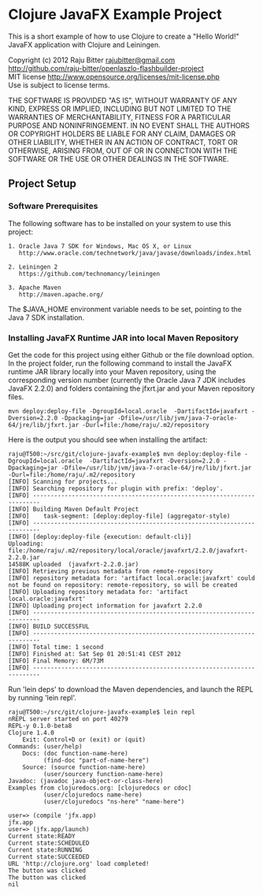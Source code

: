 # Clojure JavaFX Example Project

This is a short example of how to use Clojure to create a "Hello World!" JavaFX application with Clojure and Leiningen.

   Copyright (c) 2012 Raju Bitter rajubitter@gmail.com  
   http://github.com/raju-bitter/openlaszlo-flashbuilder-project  
   MIT license http://www.opensource.org/licenses/mit-license.php  
   Use is subject to license terms.  

   THE SOFTWARE IS PROVIDED "AS IS", WITHOUT WARRANTY OF ANY KIND, EXPRESS OR
   IMPLIED, INCLUDING BUT NOT LIMITED TO THE WARRANTIES OF MERCHANTABILITY,
   FITNESS FOR A PARTICULAR PURPOSE AND NONINFRINGEMENT. IN NO EVENT SHALL THE
   AUTHORS OR COPYRIGHT HOLDERS BE LIABLE FOR ANY CLAIM, DAMAGES OR OTHER
   LIABILITY, WHETHER IN AN ACTION OF CONTRACT, TORT OR OTHERWISE, ARISING FROM,
   OUT OF OR IN CONNECTION WITH THE SOFTWARE OR THE USE OR OTHER DEALINGS IN
   THE SOFTWARE.


## Project Setup

### Software Prerequisites
The following software has to be installed on your system to use this project:

    1. Oracle Java 7 SDK for Windows, Mac OS X, or Linux
       http://www.oracle.com/technetwork/java/javase/downloads/index.html

    2. Leiningen 2
       https://github.com/technomancy/leiningen

    3. Apache Maven
       http://maven.apache.org/

The $JAVA_HOME environment variable needs to be set, pointing to the Java 7 SDK installation.

### Installing JavaFX Runtime JAR into local Maven Repository

Get the code for this project using either Github or the file download option. In the project folder, run the following command to install the JavaFX runtime JAR library locally into your Maven repository, using the corresponding version number (currently the Oracle Java 7 JDK includes JavaFX 2.2.0) and folders containing the jfxrt.jar and your Maven repository files.

    mvn deploy:deploy-file -DgroupId=local.oracle  -DartifactId=javafxrt -Dversion=2.2.0 -Dpackaging=jar -Dfile=/usr/lib/jvm/java-7-oracle-64/jre/lib/jfxrt.jar -Durl=file:/home/raju/.m2/repository

Here is the output you should see when installing the artifact:

    raju@T500:~/src/git/clojure-javafx-example$ mvn deploy:deploy-file -DgroupId=local.oracle  -DartifactId=javafxrt -Dversion=2.2.0 -Dpackaging=jar -Dfile=/usr/lib/jvm/java-7-oracle-64/jre/lib/jfxrt.jar -Durl=file:/home/raju/.m2/repository
    [INFO] Scanning for projects...
    [INFO] Searching repository for plugin with prefix: 'deploy'.
    [INFO] ------------------------------------------------------------------------
    [INFO] Building Maven Default Project
    [INFO]    task-segment: [deploy:deploy-file] (aggregator-style)
    [INFO] ------------------------------------------------------------------------
    [INFO] [deploy:deploy-file {execution: default-cli}]
    Uploading: file:/home/raju/.m2/repository/local/oracle/javafxrt/2.2.0/javafxrt-2.2.0.jar
    14588K uploaded  (javafxrt-2.2.0.jar)
    [INFO] Retrieving previous metadata from remote-repository
    [INFO] repository metadata for: 'artifact local.oracle:javafxrt' could not be found on repository: remote-repository, so will be created
    [INFO] Uploading repository metadata for: 'artifact local.oracle:javafxrt'
    [INFO] Uploading project information for javafxrt 2.2.0
    [INFO] ------------------------------------------------------------------------
    [INFO] BUILD SUCCESSFUL
    [INFO] ------------------------------------------------------------------------
    [INFO] Total time: 1 second
    [INFO] Finished at: Sat Sep 01 20:51:41 CEST 2012
    [INFO] Final Memory: 6M/73M
    [INFO] ------------------------------------------------------------------------

Run 'lein deps' to download the Maven dependencies, and launch the REPL by running 'lein repl'.

    raju@T500:~/src/git/clojure-javafx-example$ lein repl
    nREPL server started on port 40279
    REPL-y 0.1.0-beta8
    Clojure 1.4.0
        Exit: Control+D or (exit) or (quit)
    Commands: (user/help)
        Docs: (doc function-name-here)
              (find-doc "part-of-name-here")
        Source: (source function-name-here)
              (user/sourcery function-name-here)
    Javadoc: (javadoc java-object-or-class-here)
    Examples from clojuredocs.org: [clojuredocs or cdoc]
              (user/clojuredocs name-here)
              (user/clojuredocs "ns-here" "name-here")
    
    user=> (compile 'jfx.app)
    jfx.app
    user=> (jfx.app/launch)
    Current state:READY
    Current state:SCHEDULED
    Current state:RUNNING
    Current state:SUCCEEDED
    URL 'http://clojure.org' load completed!
    The button was clicked
    The button was clicked
    nil



